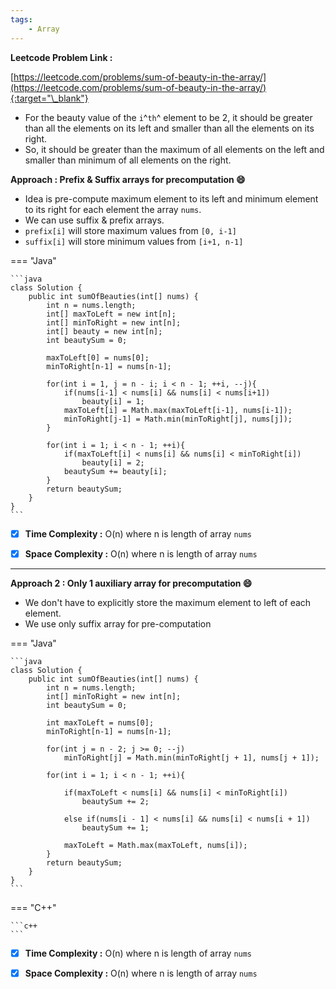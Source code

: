 ```yaml
---
tags:
    - Array
---
```


**Leetcode Problem Link :**

[https://leetcode.com/problems/sum-of-beauty-in-the-array/](https://leetcode.com/problems/sum-of-beauty-in-the-array/){:target="\_blank"}

-   For the beauty value of the `i`^`th`^ element to be 2, it should be greater than all the elements on its left and smaller than all the elements on its right.
-   So, it should be greater than the maximum of all elements on the left and smaller than minimum of all elements on the right.

**Approach : Prefix & Suffix arrays for precomputation :smile:**

-   Idea is pre-compute maximum element to its left and minimum element to its right for each element the array `nums`.
-   We can use suffix & prefix arrays.
-   `prefix[i]` will store maximum values from `[0, i-1]`
-   `suffix[i]` will store minimum values from `[i+1, n-1]`

=== "Java"

    ```java
    class Solution {
        public int sumOfBeauties(int[] nums) {
            int n = nums.length;
            int[] maxToLeft = new int[n];
            int[] minToRight = new int[n];
            int[] beauty = new int[n];
            int beautySum = 0;

            maxToLeft[0] = nums[0];
            minToRight[n-1] = nums[n-1];

            for(int i = 1, j = n - i; i < n - 1; ++i, --j){
                if(nums[i-1] < nums[i] && nums[i] < nums[i+1])
                    beauty[i] = 1;
                maxToLeft[i] = Math.max(maxToLeft[i-1], nums[i-1]);
                minToRight[j-1] = Math.min(minToRight[j], nums[j]);
            }

            for(int i = 1; i < n - 1; ++i){
                if(maxToLeft[i] < nums[i] && nums[i] < minToRight[i])
                    beauty[i] = 2;
                beautySum += beauty[i];
            }
            return beautySum;
        }
    }
    ```

-   [x] **Time Complexity :** O(n) where n is length of array `nums`

-   [x] **Space Complexity :** O(n) where n is length of array `nums`

<hr>

**Approach 2 : Only 1 auxiliary array for precomputation :smile:**

-   We don't have to explicitly store the maximum element to left of each element.
-   We use only suffix array for pre-computation

=== "Java"

    ```java
    class Solution {
        public int sumOfBeauties(int[] nums) {
            int n = nums.length;
            int[] minToRight = new int[n];
            int beautySum = 0;

            int maxToLeft = nums[0];
            minToRight[n-1] = nums[n-1];

            for(int j = n - 2; j >= 0; --j)
                minToRight[j] = Math.min(minToRight[j + 1], nums[j + 1]);

            for(int i = 1; i < n - 1; ++i){

                if(maxToLeft < nums[i] && nums[i] < minToRight[i])
                    beautySum += 2;

                else if(nums[i - 1] < nums[i] && nums[i] < nums[i + 1])
                    beautySum += 1;

                maxToLeft = Math.max(maxToLeft, nums[i]);
            }
            return beautySum;
        }
    }
    ```

=== "C++"

    ```c++
    ```

-   [x] **Time Complexity :** O(n) where n is length of array `nums`

-   [x] **Space Complexity :** O(n) where n is length of array `nums`

```

```
